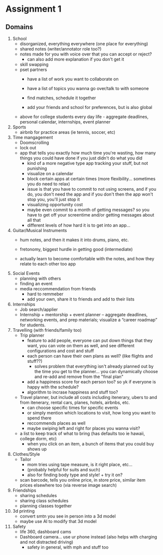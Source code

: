 # Assignment 1

## Domains
1. School
    - disorganized, everything everywhere (one place for everything)
    - shared notes (writer/annotator role too?)
    - notes made for you with voice over that you can accept or reject?
        - can also add more explanation if you don't get it
    - skill swapping
    - pset partners
        - have a list of work you want to collaborate on
        - have a list of topics you wanna go over/talk to with someone
        - find matches, schedule it together

        - add your friends and school for preferences, but is also global
    - above for college students every day life - aggregate deadlines, personal calendar, internships, event planner
2. Sports
    - airbnb for practice areas (ie tennis, soccer, etc)
3. Time mangagement
    - Doomscrolling
    - lock out
    - app that tells you exactly how much time you're wasting, how many things you could have done if you just didn't do what you did
        - kind of a more negative type app tracking your stuff, but not punishing
        - visualize on a calendar
        - block certain apps at certain times (more flexibility... sometimes you do need to relax)
        - issue is that you have to commit to not using screens, and if you do, you don't need the app and if you don't then the app won't stop you, you'll just stop it
        - visualizing opportunity cost
        - maybe even commit to a month of getting messages?  so you have to get off your screentime and/or getting messages about all that
        - different levels of how hard it is to get into an app...
4. Guitar/Musical Instruments
    - hum notes, and then it makes it into drums, piano, etc.
    - fretonomy, biggest hurdle in getting good (intermediate)

    - actually learn to become comfortable with the notes, and how they relate to each other too app
5. Social Events
    - planning with others
    - finding an event
    - media reccommendation from friends
        - hard to remmeber
        - add your own, share it to friends and add to their lists
6. Internships
    - Job search/applier
    - Internship + mentorship + event planner – aggregate deadlines, networking events, and prep materials; visualize a “career roadmap” for students.
7. Travelling (with friends/family too)
    - Trip planner
        - feature to add people, everyone can put down things that they want, you can vote on them as well, and see different configurations and cost and stuff
        - each person can have their own plans as well? (like flights and stuff??)
            - solves problem that everything isn't already planned out by the time you get to the planner... you can dynamically choose and re-add and remove from the "final plan"
        - add a happiness score for each person too? so yk if everyone is happy with the schedule?
        - algorithm to incrase happiness and stuff too?
    - Travel planner, but include all costs including itenerary, ubers to and from itenerary, rental cars, planes, hotels, airbnbs, etc.
        - can choose specific times for specific events
        - or simply mention which locations to visit, how long you want to spend there
        - reccommends places as well
        - maybe swiping left and right for places you wanna visit?
    - a list to keep track of what to bring (has defaults too ie hawaii, college dorm, etc)
        - when you click on an item, a bunch of items that you could buy shows up
8. Clothes/Style
    - Tailor
        - mom tries using tape measure, is it right place, etc...
        - (probably helpful for suits and such)
        - also for finding body type and style! + try it on?
    - scan barcode, tells you online price, in store price, similar item prices elsewhere too (via reverse image search)
9. Friendships
    - sharing schedules
    - sharing class schedules
    - planning classes together
10. 3d printing
    - convert smtn you see in person into a 3d model
    - maybe use AI to modify that 3d model
12. Safety
    - life 360, dashboard cams
    - Dashboard camera... use ur phone instead (also helps with charging and not distracted driving)
        - safety in general, with mph and stuff too

    



